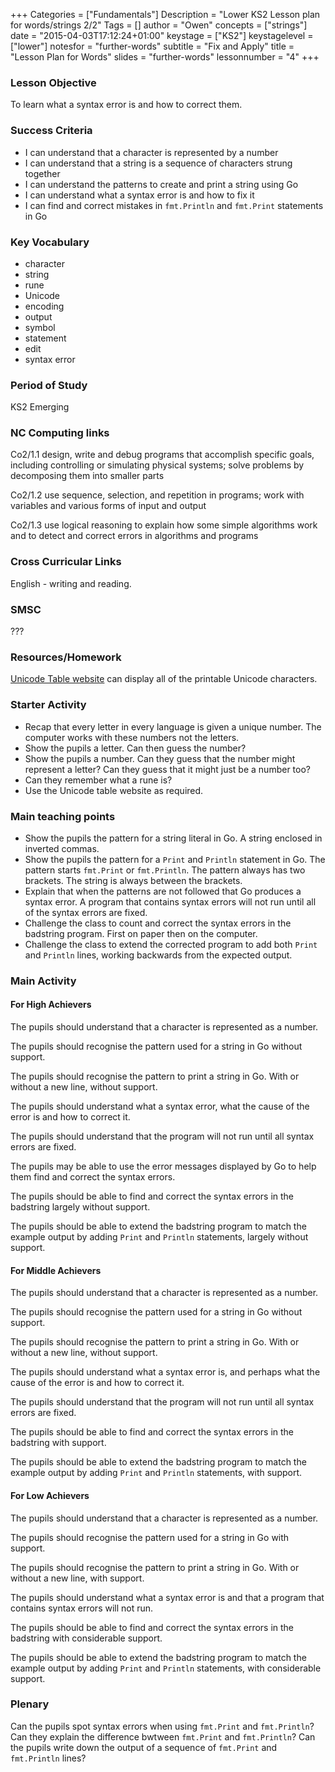 +++
Categories = ["Fundamentals"]
Description = "Lower KS2 Lesson plan for words/strings 2/2"
Tags = []
author = "Owen"
concepts = ["strings"]
date = "2015-04-03T17:12:24+01:00"
keystage = ["KS2"]
keystagelevel = ["lower"]
notesfor = "further-words"
subtitle = "Fix and Apply"
title = "Lesson Plan for Words"
slides = "further-words"
lessonnumber = "4"
+++
### Lesson Objective

To learn what a syntax error is and how to correct them.

### Success Criteria

* I can understand that a character is represented by a number
* I can understand that a string is a sequence of characters strung together
* I can understand the patterns to create and print a string using Go
* I can understand what a syntax error is and how to fix it
* I can find and correct mistakes in `fmt.Println` and `fmt.Print` statements in
Go

### Key Vocabulary

* character
* string
* rune
* Unicode
* encoding
* output
* symbol
* statement
* edit
* syntax error

### Period of Study

KS2 Emerging

### NC Computing links

Co2/1.1    design, write and debug programs that accomplish specific goals,
including controlling or simulating physical systems; solve problems by
decomposing them into smaller parts

Co2/1.2    use sequence, selection, and repetition in programs; work with
variables and various forms of input and output

Co2/1.3    use logical reasoning to explain how some simple algorithms work and
to detect and correct errors in algorithms and programs

### Cross Curricular Links

English - writing and reading.

### SMSC

???

### Resources/Homework

[Unicode Table website](http://unicode-table.com/en/) can display
all of the printable Unicode characters.

### Starter Activity

* Recap that every letter in every language is given a unique number. The computer works with these numbers not the letters.
* Show the pupils a letter. Can then guess the number?
* Show the pupils a number. Can they guess that the number might represent a
letter? Can they guess that it might just be a number too?
* Can they remember what a rune is?
* Use the Unicode table website as required.

### Main teaching points

* Show the pupils the pattern for a string literal in Go. A string enclosed in
inverted commas.
* Show the pupils the pattern for a `Print` and `Println` statement in Go.
The pattern starts `fmt.Print` or `fmt.Println`. The pattern always has
two brackets. The string is always between the brackets.
* Explain that when the patterns are not followed that Go produces a
syntax error. A program that contains syntax errors will not run until all of
the syntax errors are fixed.
* Challenge the class to count and correct the syntax errors in the badstring
program. First on paper then on the computer.
* Challenge the class to extend the corrected program to add both `Print` and
`Println` lines, working backwards from the expected output.

### Main Activity

#### For High Achievers
The pupils should understand that a character is represented as a number.

The pupils should recognise the pattern used for a string in Go without
support.

The pupils should recognise the pattern to print a string in Go. With or
without a new line, without support.

The pupils should understand what a syntax error, what the cause of the error
is and how to correct it.

The pupils should understand that the program will not run until all syntax
errors are fixed.

The pupils may be able to use the error messages displayed by Go to help
them find and correct the syntax errors.

The pupils should be able to find and correct the syntax errors in the
badstring largely without support.

The pupils should be able to extend the badstring program to match the
example output by adding `Print` and `Println` statements, largely without
support.

#### For Middle Achievers
The pupils should understand that a character is represented as a number.

The pupils should recognise the pattern used for a string in Go without
support.

The pupils should recognise the pattern to print a string in Go. With or
without a new line, without support.

The pupils should understand what a syntax error is, and perhaps what the cause
of the error is and how to correct it.

The pupils should understand that the program will not run until all syntax
errors are fixed.


The pupils should be able to find and correct the syntax errors in the
badstring with support.

The pupils should be able to extend the badstring program to match the
example output by adding `Print` and `Println` statements, with
support.

#### For Low Achievers
The pupils should understand that a character is represented as a number.

The pupils should recognise the pattern used for a string in Go with
support.

The pupils should recognise the pattern to print a string in Go. With or
without a new line, with support.

The pupils should understand what a syntax error is and that a program
that contains syntax errors will not run.

The pupils should be able to find and correct the syntax errors in the
badstring with considerable support.

The pupils should be able to extend the badstring program to match the
example output by adding `Print` and `Println` statements, with
considerable support.

### Plenary
Can the pupils spot syntax errors when using `fmt.Print` and `fmt.Println`?
Can they explain the difference bwtween `fmt.Print` and `fmt.Println`?
Can the pupils write down the output of a sequence of `fmt.Print` and
`fmt.Println` lines?
